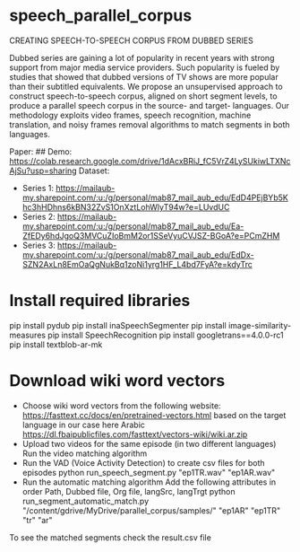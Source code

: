 # speech_parallel_corpus
CREATING SPEECH-TO-SPEECH CORPUS FROM DUBBED SERIES

Dubbed series are gaining a lot of popularity in recent years with strong support from major media service providers. Such popularity is fueled by studies that showed that dubbed versions of TV shows are more popular than their subtitled equivalents. We propose an unsupervised approach to construct speech-to-speech corpus, aligned on short segment levels, to produce a parallel speech corpus in the source- and target- languages. Our methodology exploits video frames, speech recognition, machine translation, and
noisy frames removal algorithms to match segments in both languages. 

Paper: ##
Demo: https://colab.research.google.com/drive/1dAcxBRiJ_fC5VrZ4LySUkiwLTXNcAjSu?usp=sharing
Dataset: 
  - Series 1: https://mailaub-my.sharepoint.com/:u:/g/personal/mab87_mail_aub_edu/EdD4PEjBYb5Khc3hHDhns6kBN32ZvS1OnXztLohWlyT94w?e=LUvdUC
  - Series 2: https://mailaub-my.sharepoint.com/:u:/g/personal/mab87_mail_aub_edu/Ea-ZfEDy6hdJgoQ3MVCuZIoBmM2or1SSeVyuCVJSZ-BGoA?e=PCmZHM
  - Series 3: https://mailaub-my.sharepoint.com/:u:/g/personal/mab87_mail_aub_edu/EdDx-SZN2AxLn8EmOaQgNukBq1zoNi1yrg1HF_L4bd7FyA?e=kdyTrc

# Install required libraries
pip install pydub
pip install inaSpeechSegmenter
pip install image-similarity-measures
pip install SpeechRecognition
pip install googletrans==4.0.0-rc1 
pip install textblob-ar-mk

# Download wiki word vectors

- Choose wiki word vectors from the following website: https://fasttext.cc/docs/en/pretrained-vectors.html based on the target language in our case here Arabic
https://dl.fbaipublicfiles.com/fasttext/vectors-wiki/wiki.ar.zip
- Upload two videos for the same episode (in two different languages)
    Run the video matching algorithm 
- Run the VAD (Voice Activity Detection) to create csv files for both episodes 
    python run_speech_segment.py "ep1TR.wav" "ep1AR.wav"
- Run the automatic matching algorithm
  Add the following attributes in order Path, Dubbed file, Org file, langSrc, langTrgt 
  python run_segment_automatic_match.py "/content/gdrive/MyDrive/parallel_corpus/samples/" "ep1AR" "ep1TR" "tr" "ar"

To see the matched segments check the result.csv file 
